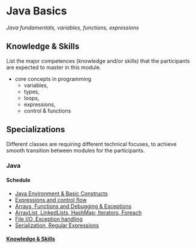 # Java Basics
*Java fundamentals, variables, functions, expressions*

## Knowledge & Skills
List the major competences (knowledge and/or skills) that the participants are expected to master in this module.

- core concepts in programming
    - variables,
    - types,
    - loops,
    - expressions,
    - control & functions

<!-- With specializations -->
## Specializations
Different classes are requiring different technical focuses, to achieve smooth transition between modules for the participants.

### Java

#### Schedule
- [Java Environment &amp; Basic Constructs](1-installing-basics)
- [Expressions and control flow](2-expressions-control-flow)
- [Arrays, Functions and Debugging &amp; Exceptions](3-arrays-collections-functions)
- [ArrayList, LinkedLists, HashMap;  Iterators, Foreach](4-arraylists-foreach)
- [File I/O, Exception handling](5-io-exceptions-try-catch-finally)
- [Serialization, Regular Expressions](6-serialization-regex)

#### [Knowledge & Skills](knowledge-skills.md)

